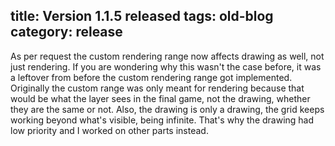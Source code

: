 title: Version 1.1.5 released
tags: old-blog
category: release
---

As per request the custom rendering range now affects drawing as well, not just
rendering. If you are wondering why this wasn't the case before, it was a
leftover from before the custom rendering range got implemented. Originally the
custom range was only meant for rendering because that would be what the layer
sees in the final game, not the drawing, whether they are the same or not.
Also, the drawing is only a drawing, the grid keeps working beyond what's
visible, being infinite. That's why the drawing had low priority and I worked
on other parts instead.

